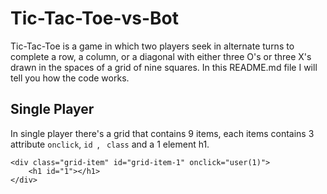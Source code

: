 # Tic-Tac-Toe-vs-Bot
Tic-Tac-Toe is a game in which two players seek in alternate turns to complete a row, a column, or a diagonal with either three O's or three X's drawn in the spaces of a grid of nine squares. In this README.md file I will tell you how the code works.
</br>

<h2>Single Player</h2>

In single player there's a grid that contains 9 items, each items contains 3 attribute ```onclick```, ```id ```, ``` class``` and a 1 element h1.

```
<div class="grid-item" id="grid-item-1" onclick="user(1)">
    <h1 id="1"></h1>
</div>
```
